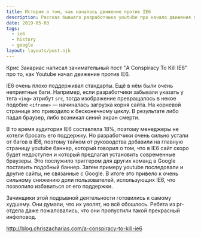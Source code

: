 ```yaml
---
title: История о том, как началось движение против IE6
description: Рассказ бывшего разработчика youtube про начало движения против IE6
date: 2019-05-03
tags:
  - ie6
  - history
  - google
layout: layouts/post.njk
---
```

Крис Закариас написал занимательный пост "A Conspiracy To Kill IE6" про то, как Youtube начал движение против IE6.

IE6 очень плохо поддерживал стандарты. Ещё в нём были очень неприятные баги. Например, если разработчики забывали указать у тега `<img>` атрибут `src`, тогда изображение превращалось в некое подобие `<iframe>`  — начиналась загрузка корня сайта. На корневой странице это приводило к бесконечному циклу. В результате либо падал браузер, либо возникал синий экран смерти.

В то время аудитория IE6 составляла 18%, поэтому менеджеры не хотели бросать его поддержку. Но разработчики очень сильно устали от багов в IE6, поэтому тайком от руководства добавили на главную страницу youtube баннер, который говорил о том, что в IE6 сайт скоро будет недоступен и который предлагал установить современные браузеры. Это послужило триггером для других команд в Google поставить подобный баннер. Затем примеру youtube последовали и другие сайты, не связанные с Google. В итоге это привело к очень сильному снижению доли пользователей, использующих IE6, что позволило избавиться от его поддержки.

Зачинщики этой подрывной деятельности готовились к самому худшему. Они думали, что их уволят, но всё обошлось. Ребята из pr-отдела даже пожаловались, что они пропустили такой прекрасный инфоповод.

http://blog.chriszacharias.com/a-conspiracy-to-kill-ie6
